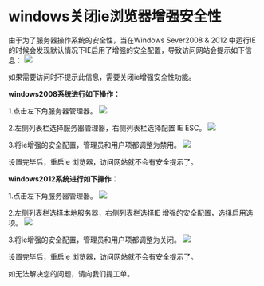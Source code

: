# windows关闭ie浏览器增强安全性
由于为了服务器操作系统的安全性，当在Windows Sever2008 & 2012 中运行IE的时候会发现默认情况下IE启用了增强的安全配置，导致访问网站会提示如下信息：
![](https://github.com/jdcloudcom/cn/blob/edit/image/Elastic-Compute/Virtual-Machine/Windows/windows%E5%85%B3%E9%97%ADie%E6%B5%8F%E8%A7%88%E5%99%A8%E5%A2%9E%E5%BC%BA%E5%AE%89%E5%85%A8%E6%80%A701.png)

如果需要访问时不提示此信息，需要关闭ie增强安全性功能。

**windows2008系统进行如下操作：**

1.点击左下角服务器管理器。
![](https://github.com/jdcloudcom/cn/blob/edit/image/Elastic-Compute/Virtual-Machine/Windows/windows%E5%85%B3%E9%97%ADie%E6%B5%8F%E8%A7%88%E5%99%A8%E5%A2%9E%E5%BC%BA%E5%AE%89%E5%85%A8%E6%80%A702.png)

2.左侧列表栏选择服务器管理器，右侧列表栏选择配置 IE ESC。
![](https://github.com/jdcloudcom/cn/blob/edit/image/Elastic-Compute/Virtual-Machine/Windows/windows%E5%85%B3%E9%97%ADie%E6%B5%8F%E8%A7%88%E5%99%A8%E5%A2%9E%E5%BC%BA%E5%AE%89%E5%85%A8%E6%80%A703.png)

3.将ie增强的安全配置，管理员和用户项都调整为禁用。
![](https://github.com/jdcloudcom/cn/blob/edit/image/Elastic-Compute/Virtual-Machine/Windows/windows%E5%85%B3%E9%97%ADie%E6%B5%8F%E8%A7%88%E5%99%A8%E5%A2%9E%E5%BC%BA%E5%AE%89%E5%85%A8%E6%80%A704.png)

设置完毕后，重启ie 浏览器，访问网站就不会有安全提示了。

**windows2012系统进行如下操作：**

1.点击左下角服务器管理器。
![](https://github.com/jdcloudcom/cn/blob/edit/image/Elastic-Compute/Virtual-Machine/Windows/windows%E5%85%B3%E9%97%ADie%E6%B5%8F%E8%A7%88%E5%99%A8%E5%A2%9E%E5%BC%BA%E5%AE%89%E5%85%A8%E6%80%A705.png)

2.左侧列表栏选择本地服务器，右侧列表栏选择IE 增强的安全配置，选择启用选项。
![](https://github.com/jdcloudcom/cn/blob/edit/image/Elastic-Compute/Virtual-Machine/Windows/windows%E5%85%B3%E9%97%ADie%E6%B5%8F%E8%A7%88%E5%99%A8%E5%A2%9E%E5%BC%BA%E5%AE%89%E5%85%A8%E6%80%A706.png)

3.将ie增强的安全配置，管理员和用户项都调整为关闭。
![](https://github.com/jdcloudcom/cn/blob/edit/image/Elastic-Compute/Virtual-Machine/Windows/windows%E5%85%B3%E9%97%ADie%E6%B5%8F%E8%A7%88%E5%99%A8%E5%A2%9E%E5%BC%BA%E5%AE%89%E5%85%A8%E6%80%A707.png)

设置完毕后，重启ie 浏览器，访问网站就不会有安全提示了。

如无法解决您的问题，请向我们提工单。
